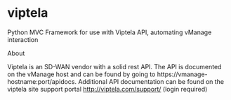 # viptela
Python MVC Framework for use with Viptela API, automating vManage interaction

About

Viptela is an SD-WAN vendor with a solid rest API. The API is documented on the vManage host and can be found by going to https://vmanage-hostname:port/apidocs. Additional API documentation can be found on the viptela site support portal http://viptela.com/support/ (login required)

